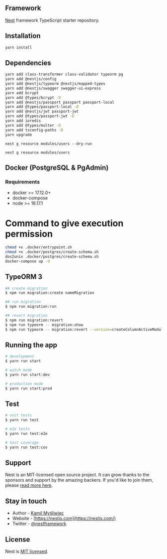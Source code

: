 ## Framework

[Nest](https://github.com/nestjs/nest) framework TypeScript starter repository.

## Installation

```bash
yarn install
```

## Dependencies

```bash
yarn add class-transformer class-validator typeorm pg 
yarn add @nestjs/config 
yarn add @nestjs/typeorm @nestjs/mapped-types
yarn add @nestjs/swagger swagger-ui-express
yarn add bcrypt 
yarn add @types/bcrypt -D
yarn add @nestjs/passport passport passport-local 
yarn add @types/passport-local -D
yarn add @nestjs/jwt passport-jwt 
yarn add @types/passport-jwt -D
yarn add ioredis
yarn add @types/multer -D
yarn add tsconfig-paths -D
yarn upgrade
```

```
nest g resource modules/users --dry-run

nest g resource modules/users
```

## Docker (PostgreSQL & PgAdmin)

### Requirements

* docker >= 17.12.0+
* docker-compose
* node >= 18.17.1

# Command to give execution permission

```bash
chmod +x .docker/entrypoint.sh
chmod +x .docker/postgres/create-schema.sh
dos2unix .docker/postgres/create-schema.sh
docker-compose up -d
```

## TypeORM 3

```bash
## create migration
$ npm run migration:create nameMigration

## run migration
$ npm run migration:run

## revert migration
$ npm run migration:revert
$ npm run typeorm -- migration:show
$ npm run typeorm -- migration:revert --version=createColumnActiveModule1713469404233
```

## Running the app

```bash
# development
$ yarn run start

# watch mode
$ yarn run start:dev

# production mode
$ yarn run start:prod
```

## Test

```bash
# unit tests
$ yarn run test

# e2e tests
$ yarn run test:e2e

# test coverage
$ yarn run test:cov
```

## Support

Nest is an MIT-licensed open source project. It can grow thanks to the sponsors and support by the amazing backers. If you'd like to join them, please [read more here](https://docs.nestjs.com/support).

## Stay in touch

* Author - [Kamil Myśliwiec](https://kamilmysliwiec.com)
* Website - [https://nestjs.com](https://nestjs.com/)
* Twitter - [@nestframework](https://twitter.com/nestframework)

## License

Nest is [MIT licensed](LICENSE).
